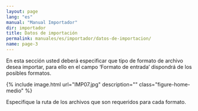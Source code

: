 ```yaml
---
layout: page
lang: "es"
manual: "Manual Importador"
dir: importador
title: Datos de importación
permalink: manuales/es/importador/datos-de-importacion/
name: page-3
---
```


En esta sección usted deberá especificar que tipo de formato de archivo desea importar, para ello en el campo ‘Formato de entrada’ dispondrá de los posibles formatos.

{% include image.html url="IMP07.jpg" description="" class="figure-home-medio" %}

Especifique la ruta de los archivos que son requeridos para cada formato. 

